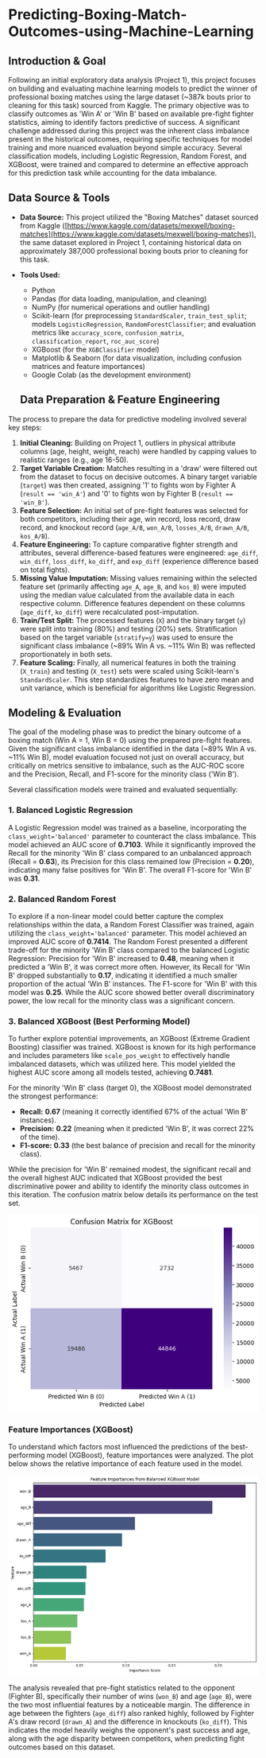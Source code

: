 # Predicting-Boxing-Match-Outcomes-using-Machine-Learning

## Introduction & Goal

Following an initial exploratory data analysis (Project 1), this project focuses on building and evaluating machine learning models to predict the winner of professional boxing matches using the large dataset (~387k bouts prior to cleaning for this task) sourced from Kaggle. The primary objective was to classify outcomes as 'Win A' or 'Win B' based on available pre-fight fighter statistics, aiming to identify factors predictive of success. A significant challenge addressed during this project was the inherent class imbalance present in the historical outcomes, requiring specific techniques for model training and more nuanced evaluation beyond simple accuracy. Several classification models, including Logistic Regression, Random Forest, and XGBoost, were trained and compared to determine an effective approach for this prediction task while accounting for the data imbalance.

## Data Source & Tools

* **Data Source:** This project utilized the "Boxing Matches" dataset sourced from Kaggle ([https://www.kaggle.com/datasets/mexwell/boxing-matches](https://www.kaggle.com/datasets/mexwell/boxing-matches)), the same dataset explored in Project 1, containing historical data on approximately 387,000 professional boxing bouts prior to cleaning for this task.
* **Tools Used:**
    * Python
    * Pandas (for data loading, manipulation, and cleaning)
    * NumPy (for numerical operations and outlier handling)
    * Scikit-learn (for preprocessing `StandardScaler`, `train_test_split`; models `LogisticRegression`, `RandomForestClassifier`; and evaluation metrics like `accuracy_score`, `confusion_matrix`, `classification_report`, `roc_auc_score`)
    * XGBoost (for the `XGBClassifier` model)
    * Matplotlib & Seaborn (for data visualization, including confusion matrices and feature importances)
    * Google Colab (as the development environment)

  ## Data Preparation & Feature Engineering

The process to prepare the data for predictive modeling involved several key steps:

1.  **Initial Cleaning:** Building on Project 1, outliers in physical attribute columns (age, height, weight, reach) were handled by capping values to realistic ranges (e.g., age 16-50).
2.  **Target Variable Creation:** Matches resulting in a 'draw' were filtered out from the dataset to focus on decisive outcomes. A binary target variable (`target`) was then created, assigning '1' to fights won by Fighter A (`result == 'win_A'`) and '0' to fights won by Fighter B (`result == 'win_B'`).
3.  **Feature Selection:** An initial set of pre-fight features was selected for both competitors, including their age, win record, loss record, draw record, and knockout record (`age_A/B`, `won_A/B`, `losses_A/B`, `drawn_A/B`, `kos_A/B`).
4.  **Feature Engineering:** To capture comparative fighter strength and attributes, several difference-based features were engineered: `age_diff`, `win_diff`, `loss_diff`, `ko_diff`, and `exp_diff` (experience difference based on total fights).
5.  **Missing Value Imputation:** Missing values remaining within the selected feature set (primarily affecting `age_A`, `age_B`, and `kos_B`) were imputed using the median value calculated from the available data in each respective column. Difference features dependent on these columns (`age_diff`, `ko_diff`) were recalculated post-imputation.
6.  **Train/Test Split:** The processed features (`X`) and the binary target (`y`) were split into training (80%) and testing (20%) sets. Stratification based on the target variable (`stratify=y`) was used to ensure the significant class imbalance (~89% Win A vs. ~11% Win B) was reflected proportionately in both sets.
7.  **Feature Scaling:** Finally, all numerical features in both the training (`X_train`) and testing (`X_test`) sets were scaled using Scikit-learn's `StandardScaler`. This step standardizes features to have zero mean and unit variance, which is beneficial for algorithms like Logistic Regression.

## Modeling & Evaluation

The goal of the modeling phase was to predict the binary outcome of a boxing match (Win A = 1, Win B = 0) using the prepared pre-fight features. Given the significant class imbalance identified in the data (~89% Win A vs. ~11% Win B), model evaluation focused not just on overall accuracy, but critically on metrics sensitive to imbalance, such as the AUC-ROC score and the Precision, Recall, and F1-score for the minority class ('Win B').

Several classification models were trained and evaluated sequentially:

### 1. Balanced Logistic Regression

A Logistic Regression model was trained as a baseline, incorporating the `class_weight='balanced'` parameter to counteract the class imbalance. This model achieved an AUC score of **0.7103**. While it significantly improved the Recall for the minority 'Win B' class compared to an unbalanced approach (Recall = **0.63**), its Precision for this class remained low (Precision = **0.20**), indicating many false positives for 'Win B'. The overall F1-score for 'Win B' was **0.31**.

### 2. Balanced Random Forest

To explore if a non-linear model could better capture the complex relationships within the data, a Random Forest Classifier was trained, again utilizing the `class_weight='balanced'` parameter. This model achieved an improved AUC score of **0.7414**. The Random Forest presented a different trade-off for the minority 'Win B' class compared to the balanced Logistic Regression: Precision for 'Win B' increased to **0.48**, meaning when it predicted a 'Win B', it was correct more often. However, its Recall for 'Win B' dropped substantially to **0.17**, indicating it identified a much smaller proportion of the actual 'Win B' instances. The F1-score for 'Win B' with this model was **0.25**. While the AUC score showed better overall discriminatory power, the low recall for the minority class was a significant concern.

### 3. Balanced XGBoost (Best Performing Model)

To further explore potential improvements, an XGBoost (Extreme Gradient Boosting) classifier was trained. XGBoost is known for its high performance and includes parameters like `scale_pos_weight` to effectively handle imbalanced datasets, which was utilized here. This model yielded the highest AUC score among all models tested, achieving **0.7481**. 

For the minority 'Win B' class (target 0), the XGBoost model demonstrated the strongest performance:
* **Recall:** **0.67** (meaning it correctly identified 67% of the actual 'Win B' instances).
* **Precision:** **0.22** (meaning when it predicted 'Win B', it was correct 22% of the time).
* **F1-score:** **0.33** (the best balance of precision and recall for the minority class).

While the precision for 'Win B' remained modest, the significant recall and the overall highest AUC indicated that XGBoost provided the best discriminative power and ability to identify the minority class outcomes in this iteration. The confusion matrix below details its performance on the test set.

![Confusion Matrix for XGBoost Model](images/ConfusionMatrix.png)

### Feature Importances (XGBoost)

To understand which factors most influenced the predictions of the best-performing model (XGBoost), feature importances were analyzed. The plot below shows the relative importance of each feature used in the model.

![XGBoost Feature Importances](images/xgboost_feature_importance.png)  


The analysis revealed that pre-fight statistics related to the opponent (Fighter B), specifically their number of wins (`won_B`) and age (`age_B`), were the two most influential features by a noticeable margin. The difference in age between the fighters (`age_diff`) also ranked highly, followed by Fighter A's draw record (`drawn_A`) and the difference in knockouts (`ko_diff`). This indicates the model heavily weighs the opponent's past success and age, along with the age disparity between competitors, when predicting fight outcomes based on this dataset.
